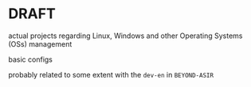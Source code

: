 # DRAFT

actual projects regarding Linux, Windows and other Operating Systems (OSs) management

basic configs

probably related to some extent with the `dev-en` in `BEYOND-ASIR`
